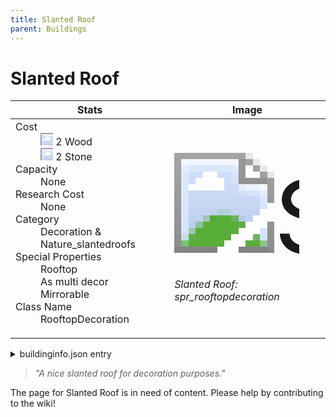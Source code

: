 ```yaml
---
title: Slanted Roof
parent: Buildings
---
```

# Slanted Roof

[//]: # (Pre-generated content)
<table><thead><tr><th>Stats</th><th>Image</th></tr></thead><tbody><tr><td><dl><dt>Cost</dt><dd><div class="resource-icon"><img style="object-position: -637px -751px;" src="https://tfe2-wiki.github.io/assets/sprites.png"></div> 2 Wood<br><div class="resource-icon"><img style="object-position: -637px -737px;" src="https://tfe2-wiki.github.io/assets/sprites.png"></div> 2 Stone</dd><dt>Capacity</dt><dd>None</dd><dt>Research Cost</dt><dd>None</dd><dt>Category</dt><dd>Decoration & Nature_slantedroofs</dd><dt>Special Properties</dt><dd>Rooftop<br>As multi decor<br>Mirrorable</dd><dt>Class Name</dt><dd>RooftopDecoration</dd></dl></td><td><style>.building-image {width: 200px;height: 200px;overflow: hidden;position: relative;}.building-image img {image-rendering: pixelated;object-fit: none;transform: scale(10);transform-origin: left top;position: absolute;left: 0;top: 0;}.resource-image {width: 200px;height: 200px;overflow: hidden;position: relative;}.resource-image img {image-rendering: pixelated;object-fit: none;transform: scale(20);transform-origin: left top;position: absolute;left: 0;top: 0;}.building-icon {width: 20px;height: 20px;overflow: hidden;position: relative;display: inline-block;}.building-icon img {image-rendering: pixelated;object-fit: none;transform: scale(1);transform-origin: left top;position: absolute;left: 0;top: 0;}.resource-icon {width: 20px;height: 20px;overflow: hidden;position: relative;display: inline-block;}.resource-icon img {image-rendering: pixelated;object-fit: none;transform: scale(2);transform-origin: left top;position: absolute;left: 0;top: 0;}</style><div class="building-image"><img style="object-position: -620px -59px;" src="https://tfe2-wiki.github.io/assets/sprites.png" alt="Slanted Roof Back"><img style="object-position: -598px -59px;" src="https://tfe2-wiki.github.io/assets/sprites.png" alt="Slanted Roof"></div><i>Slanted Roof: spr_rooftopdecoration</i></td></tr></tbody></table><details><summary>buildinginfo.json entry</summary>```json{  "className": "RooftopDecoration",  "food": 0,  "wood": 2,  "stone": 2,  "machineParts": 0,  "knowledge": 0,  "category": "Decoration & Nature_slantedroofs",  "unlockedByDefault": true,  "specialInfo": [    "Rooftop",    "As multi decor",    "Mirrorable"  ]}```</details><blockquote><i>"A nice slanted roof for decoration purposes."</i></blockquote>

The page for Slanted Roof is in need of content. Please help by contributing to the wiki!
